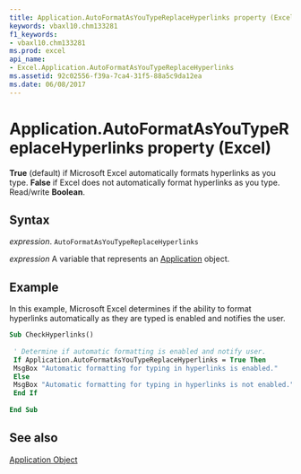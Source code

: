 ```yaml
---
title: Application.AutoFormatAsYouTypeReplaceHyperlinks property (Excel)
keywords: vbaxl10.chm133281
f1_keywords:
- vbaxl10.chm133281
ms.prod: excel
api_name:
- Excel.Application.AutoFormatAsYouTypeReplaceHyperlinks
ms.assetid: 92c02556-f39a-7ca4-31f5-88a5c9da12ea
ms.date: 06/08/2017
---
```



# Application.AutoFormatAsYouTypeReplaceHyperlinks property (Excel)

 **True** (default) if Microsoft Excel automatically formats hyperlinks as you type. **False** if Excel does not automatically format hyperlinks as you type. Read/write **Boolean**.


## Syntax

 _expression_. `AutoFormatAsYouTypeReplaceHyperlinks`

 _expression_ A variable that represents an [Application](Excel.Application-graph-property.md) object.


## Example

In this example, Microsoft Excel determines if the ability to format hyperlinks automatically as they are typed is enabled and notifies the user.


```vb
Sub CheckHyperlinks() 
 
 ' Determine if automatic formatting is enabled and notify user. 
 If Application.AutoFormatAsYouTypeReplaceHyperlinks = True Then 
 MsgBox "Automatic formatting for typing in hyperlinks is enabled." 
 Else 
 MsgBox "Automatic formatting for typing in hyperlinks is not enabled." 
 End If 
 
End Sub
```


## See also


[Application Object](Excel.Application(object).md)

